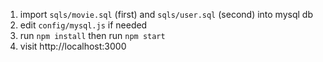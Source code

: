 1. import `sqls/movie.sql` (first) and `sqls/user.sql` (second) into mysql db
2. edit `config/mysql.js` if needed
3. run `npm install` then run `npm start`
4. visit http://localhost:3000

